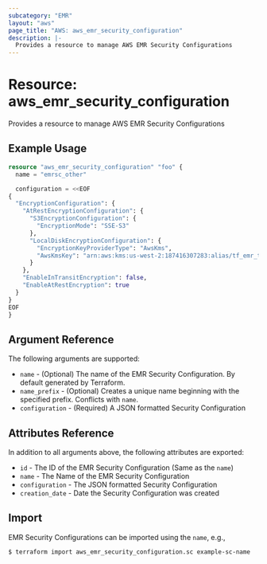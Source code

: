 ```yaml
---
subcategory: "EMR"
layout: "aws"
page_title: "AWS: aws_emr_security_configuration"
description: |-
  Provides a resource to manage AWS EMR Security Configurations
---
```


# Resource: aws_emr_security_configuration

Provides a resource to manage AWS EMR Security Configurations

## Example Usage

```terraform
resource "aws_emr_security_configuration" "foo" {
  name = "emrsc_other"

  configuration = <<EOF
{
  "EncryptionConfiguration": {
    "AtRestEncryptionConfiguration": {
      "S3EncryptionConfiguration": {
        "EncryptionMode": "SSE-S3"
      },
      "LocalDiskEncryptionConfiguration": {
        "EncryptionKeyProviderType": "AwsKms",
        "AwsKmsKey": "arn:aws:kms:us-west-2:187416307283:alias/tf_emr_test_key"
      }
    },
    "EnableInTransitEncryption": false,
    "EnableAtRestEncryption": true
  }
}
EOF
}
```

## Argument Reference

The following arguments are supported:

* `name` - (Optional) The name of the EMR Security Configuration. By default generated by Terraform.
* `name_prefix` - (Optional) Creates a unique name beginning with the specified
  prefix. Conflicts with `name`.
* `configuration` - (Required) A JSON formatted Security Configuration

## Attributes Reference

In addition to all arguments above, the following attributes are exported:

* `id` - The ID of the EMR Security Configuration (Same as the `name`)
* `name` - The Name of the EMR Security Configuration
* `configuration` - The JSON formatted Security Configuration
* `creation_date` - Date the Security Configuration was created

## Import

EMR Security Configurations can be imported using the `name`, e.g.,

```
$ terraform import aws_emr_security_configuration.sc example-sc-name
```
